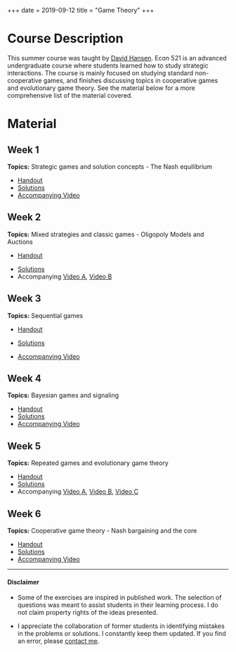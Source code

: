 +++
date = 2019-09-12
title = "Game Theory"
+++

# Course Description

This summer course was taught by [David Hansen](https://econ.wisc.edu/staff/hansen-david/). Econ 521 is an advanced undergraduate course where students learned how to study strategic interactions. The course is mainly focused on studying standard non-cooperative games, and finishes discussing topics in cooperative games and evolutionary game theory. See the material below for a more comprehensive list  of the material covered.


# Material

## Week 1
**Topics:** Strategic games and solution concepts - The Nash equilibrium

 * [Handout](https://www.dropbox.com/s/mz8cgm9y8zicdn3/Discussion_1.pdf?raw=1)
 * [Solutions](https://www.dropbox.com/s/x0t90dqaaqino3h/Discussion_1_Sol.pdf?raw=1)
 * [Accompanying Video](https://mediaspace.wisc.edu/media/Discussion_1_Summer_2019_Econ521/1_0a606r9t)

## Week 2
**Topics:** Mixed strategies and classic games - Oligopoly Models and Auctions

- [Handout](https://www.dropbox.com/s/6gdox0cfweceys5/Discussion_2.pdf?raw=1)
* [Solutions](https://www.dropbox.com/s/gdqf22kndoe0nyg/Discussion_2_Sol.pdf?raw=1)
* Accompanying [Video A](https://mediaspace.wisc.edu/media/Discussion_2a_Summer_2019_Econ521/0_e9q1x1ep), [Video B](https://mediaspace.wisc.edu/media/Discussion_2b_Summer_2019_Econ521/0_jlujlarn)

## Week 3
**Topics:** Sequential games

+ [Handout](https://www.dropbox.com/s/7v7fkn4oecwb6of/Discussion_3.pdf?raw=1)
- [Solutions](https://www.dropbox.com/s/jnygw8dblq6bji2/Discussion_3_Sol.pdf?raw=1)
* [Accompanying Video](https://mediaspace.wisc.edu/media/Discussion_3_Summer_2019_Econ521/1_djw5fatq)

## Week 4
**Topics:** Bayesian games and signaling

* [Handout](https://www.dropbox.com/s/ccueyw3sdcjyh1n/Discussion_4.pdf?raw=1)
* [Solutions](https://www.dropbox.com/s/4hmdt0b3k3sqtat/Discussion_4_Sol.pdf?raw=1)
* [Accompanying Video](https://mediaspace.wisc.edu/media/Discussion_4_Summer_2019_ECON521/0_sp2lo5bh)

## Week 5
**Topics:** Repeated games and evolutionary game theory

* [Handout](https://www.dropbox.com/s/8vbmupmfdnhhwsq/Discussion_5.pdf?raw=1)
* [Solutions](https://www.dropbox.com/s/p2rlikkyf6kx0jq/Discussion_5_Sol.pdf?raw=1)
* Accompanying [Video A](https://mediaspace.wisc.edu/media/Discussion_5a_Summer_2019_ECON521/0_9l39dpfp), [Video B](https://mediaspace.wisc.edu/media/Discussion_5b_Summer_2019_ECON521/0_5hjr1typ), [Video C](https://mediaspace.wisc.edu/media/Discussion_5c_Summer_2019_ECON521/0_43ybhp8p)

## Week 6
**Topics:** Cooperative game theory - Nash bargaining and the core

* [Handout](https://www.dropbox.com/s/y7sc3vx80af0w5t/Discussion_6.pdf?dl=0)
* [Solutions](https://www.dropbox.com/s/bgy2tairdkiz6qz/Discussion_6_Sol.pdf?dl=0)
* [Accompanying Video](https://mediaspace.wisc.edu/media/Discussion_6_Summer_2019_ECON521/0_k52n8py7)

---
#### Disclaimer
* Some of the exercises are inspired in published work. The selection of questions was meant to assist students in their learning process. I do not claim property rights of the ideas presented.

* I appreciate the collaboration of former students in identifying mistakes in the problems or solutions. I constantly keep them updated. If you find an error, please [contact me](mailto:gamartinez@wisc.edu).
